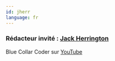 ```yaml
---
id: jherr
language: fr
---
```


### Rédacteur invité : [Jack Herrington](https://www.pronextjs.dev/)

Blue Collar Coder sur [YouTube](youtube.com/c/JackHerrington)

